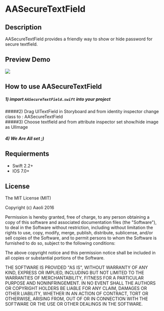 # AASecureTextField

## Description
AASecureTextField provides a friendly way to show or hide password for secure textfield.


## Preview Demo
<img src="https://lh5.googleusercontent.com/EH6zR9YZPqQYbCm24HYjbTSPCeaRqc9wyG5YVjom7Oiog9eZM5iknw=w373-h642-p-b1-c0x00999999">

## How to use AASecureTextField ##
##### 1) import ```AASecureTextField.swift``` into your project <br/>
#####2) Drag UITextField in Storyboard and from identity inspector change class to : AASecureTextField <br/>
#####3) Choose textfield and from attribute inspector set show/hide image as UIImage<br/>
##### 4) We Are All set ;) <br/> 


## Requierments ##
* Swift 2.2+
* IOS 7.0+

## License ##

The MIT License (MIT)

Copyright (c) AaoIi 2016

Permission is hereby granted, free of charge, to any person obtaining a copy of this software and associated documentation files (the "Software"), to deal in the Software without restriction, including without limitation the rights to use, copy, modify, merge, publish, distribute, sublicense, and/or sell copies of the Software, and to permit persons to whom the Software is furnished to do so, subject to the following conditions:

The above copyright notice and this permission notice shall be included in all copies or substantial portions of the Software.

THE SOFTWARE IS PROVIDED "AS IS", WITHOUT WARRANTY OF ANY KIND, EXPRESS OR IMPLIED, INCLUDING BUT NOT LIMITED TO THE WARRANTIES OF MERCHANTABILITY, FITNESS FOR A PARTICULAR PURPOSE AND NONINFRINGEMENT. IN NO EVENT SHALL THE AUTHORS OR COPYRIGHT HOLDERS BE LIABLE FOR ANY CLAIM, DAMAGES OR OTHER LIABILITY, WHETHER IN AN ACTION OF CONTRACT, TORT OR OTHERWISE, ARISING FROM, OUT OF OR IN CONNECTION WITH THE SOFTWARE OR THE USE OR OTHER DEALINGS IN THE SOFTWARE.
